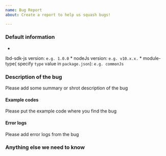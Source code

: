 ```yaml
---
name: Bug Report
about: Create a report to help us squash bugs!

---
```


<!--
Please fill in as much of the template below as you can.

Be ready for followup questions, and please respond in a timely
manner. We might ask you to provide additional logs and data (ostracon & app).
-->

### Default information

*
lbd-sdk-js
version: `e.g. 1.0.0`
*
nodeJs
version: `e.g. v10.x.x.`
*
module-type(
specify `type`
value
in `package.json`): `e.g. commonJs`

### Description of the bug

Please
add
some
summary
or
shrot
description
of
the
bug

#### Example codes

Please
put
the
example
code
where
you
find
the
bug

#### Error logs

Please
add
error
logs
from
the
bug

### Anything else we need to know
